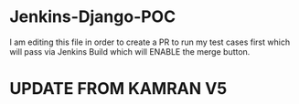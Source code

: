 # Jenkins-Django-POC
I am editing this file in order to create a PR to run my test cases first which will pass via Jenkins Build which will ENABLE the merge button.
<br>

# UPDATE FROM KAMRAN V5
